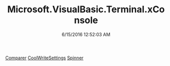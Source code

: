 ﻿---
title: Microsoft.VisualBasic.Terminal.xConsole
date: 6/15/2016 12:52:03 AM
---

[Comparer](T-Microsoft.VisualBasic.Terminal.xConsole.Comparer.html)
[CoolWriteSettings](T-Microsoft.VisualBasic.Terminal.xConsole.CoolWriteSettings.html)
[Spinner](T-Microsoft.VisualBasic.Terminal.xConsole.Spinner.html)
